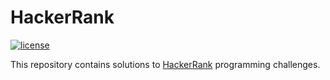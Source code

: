 # HackerRank

[![license](https://img.shields.io/github/license/mashape/apistatus.svg)]()

This repository contains solutions to [HackerRank](https://www.hackerrank.com) programming challenges.

